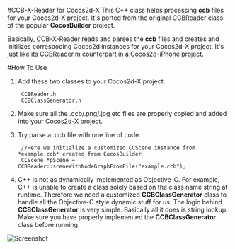 #CCB-X-Reader for Cocos2d-X
This C++ class helps processing **ccb** files for your Cocos2d-X project. It's ported from the original CCBReader class of the popular **CocosBuilder** project.

Basically, CCB-X-Reader reads and parses the **ccb** files and creates and initilizes correspoding Cocos2d instances for your Cocos2d-X project. It's just like its CCBReader.m counterpart in a Cocos2d-iPhone project.

#How To Use
1. Add these two classes to your Cocos2d-X project.

		CCBReader.h
		CCBClassGenerator.h
	
2. Make sure all the .ccb/.png/.jpg etc files are properly copied and added into your Cocos2d-X project.
3. Try parse a .ccb file with one line of code.

		//Here we initialize a customized CCScene instance from *example.ccb* created from CocosBuilder
		CCScene *pScene = CCBReader::sceneWithNodeGraphFromFile("example.ccb");
4. C++ is not as dynamically implemented as Objective-C. For example, C++ is unable to create a class solely based on the class name string at runtime. Therefore we need a customized **CCBClassGenerator** class to handle all the Objective-C style dynamic stuff for us. The logic behind **CCBClassGenerator** is very simple. Basically all it does is string lookup. Make sure you have properly implemented the **CCBClassGenerator** class before running.

![Screenshot](http://pic.yupoo.com/diwup_v/BVXXyLqY/11Z8la.jpg)